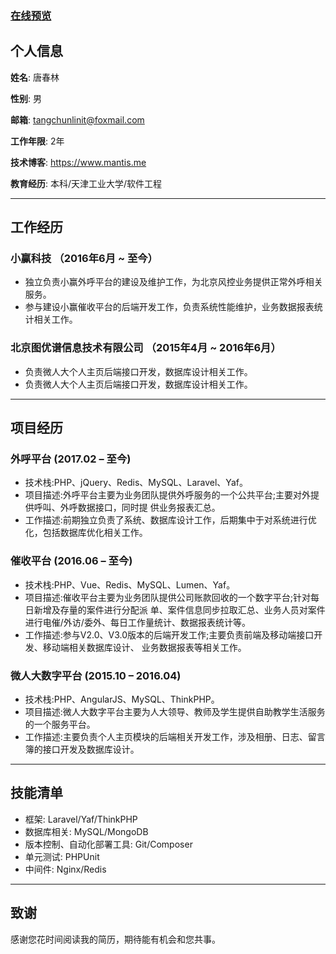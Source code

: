 ### [在线预览](https://www.mantis.me/resume/)

## 个人信息



**姓名**: 唐春林

**性别**: 男

**邮箱**: tangchunlinit@foxmail.com

**工作年限**: 2年

**技术博客**: https://www.mantis.me

**教育经历**: 本科/天津工业大学/软件工程

---

## 工作经历



### 小赢科技 （2016年6月 ~ 至今）

- 独立负责小赢外呼平台的建设及维护工作，为北京风控业务提供正常外呼相关服务。
- 参与建设小赢催收平台的后端开发工作，负责系统性能维护，业务数据报表统计相关工作。

### 北京图优谱信息技术有限公司 （2015年4月 ~ 2016年6月）

- 负责微人大个人主页后端接口开发，数据库设计相关工作。
- 负责微人大个人主页后端接口开发，数据库设计相关工作。

---

## 项目经历


### 外呼平台 (2017.02 – 至今)

- 技术栈:PHP、jQuery、Redis、MySQL、Laravel、Yaf。
- 项目描述:外呼平台主要为业务团队提供外呼服务的一个公共平台;主要对外提供呼叫、外呼数据接口，同时提
供业务报表汇总。
- 工作描述:前期独立负责了系统、数据库设计工作，后期集中于对系统进行优化，包括数据库优化相关工作。

### 催收平台 (2016.06 – 至今)

- 技术栈:PHP、Vue、Redis、MySQL、Lumen、Yaf。
- 项目描述:催收平台主要为业务团队提供公司账款回收的一个数字平台;针对每日新增及存量的案件进行分配派
单、案件信息同步拉取汇总、业务人员对案件进行电催/外访/委外、每日工作量统计、数据报表统计等。
- 工作描述:参与V2.0、V3.0版本的后端开发工作;主要负责前端及移动端接口开发、移动端相关数据库设计、
  业务数据报表等相关工作。
  
### 微人大数字平台 (2015.10 – 2016.04)

- 技术栈:PHP、AngularJS、MySQL、ThinkPHP。
- 项目描述:微人大数字平台主要为人大领导、教师及学生提供自助教学生活服务的一个服务平台。
- 工作描述:主要负责个人主页模块的后端相关开发工作，涉及相册、日志、留言簿的接口开发及数据库设计。

--- 

## 技能清单



- 框架: Laravel/Yaf/ThinkPHP
- 数据库相关: MySQL/MongoDB
- 版本控制、自动化部署工具: Git/Composer
- 单元测试: PHPUnit
- 中间件: Nginx/Redis

---

## 致谢

感谢您花时间阅读我的简历，期待能有机会和您共事。